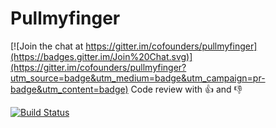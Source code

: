 # Pullmyfinger

[![Join the chat at https://gitter.im/cofounders/pullmyfinger](https://badges.gitter.im/Join%20Chat.svg)](https://gitter.im/cofounders/pullmyfinger?utm_source=badge&utm_medium=badge&utm_campaign=pr-badge&utm_content=badge)
Code review with :+1: and :-1:

[![Build Status](https://img.shields.io/codeship/2246d6c0-0833-0133-b703-025d73056a1f.svg)](https://codeship.com/projects/90230)
